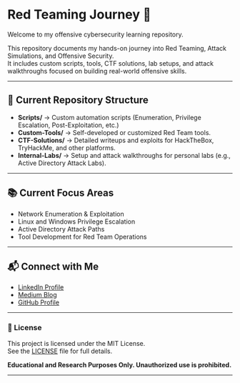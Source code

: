 # Red Teaming Journey 🚀

Welcome to my offensive cybersecurity learning repository.

This repository documents my hands-on journey into Red Teaming, Attack Simulations, and Offensive Security.  
It includes custom scripts, tools, CTF solutions, lab setups, and attack walkthroughs focused on building real-world offensive skills.

---

## 📂 Current Repository Structure

- **Scripts/** → Custom automation scripts (Enumeration, Privilege Escalation, Post-Exploitation, etc.)
- **Custom-Tools/** → Self-developed or customized Red Team tools.
- **CTF-Solutions/** → Detailed writeups and exploits for HackTheBox, TryHackMe, and other platforms.
- **Internal-Labs/** → Setup and attack walkthroughs for personal labs (e.g., Active Directory Attack Labs).

---

## 📚 Current Focus Areas

- Network Enumeration & Exploitation
- Linux and Windows Privilege Escalation
- Active Directory Attack Paths
- Tool Development for Red Team Operations

---

## 📬 Connect with Me

- [LinkedIn Profile](https://www.linkedin.com/in/dibyadipan/)  
- [Medium Blog](https://medium.com/@dibyadipan)  
- [GitHub Profile](https://github.com/Dibyadipan)

---

### 📜 License

This project is licensed under the MIT License.  
See the [LICENSE](./LICENSE) file for full details.

**Educational and Research Purposes Only. Unauthorized use is prohibited.**

---
